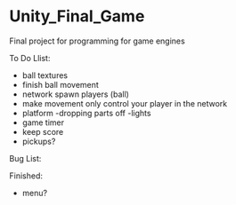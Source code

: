 Unity_Final_Game
================

Final project for programming for game engines


To Do Llist:
- ball textures
- finish ball movement
- network spawn players (ball)
- make movement only control your player in the network
- platform
  -dropping parts off
  -lights
- game timer
- keep score
- pickups?


Bug List:



Finished:
- menu?
